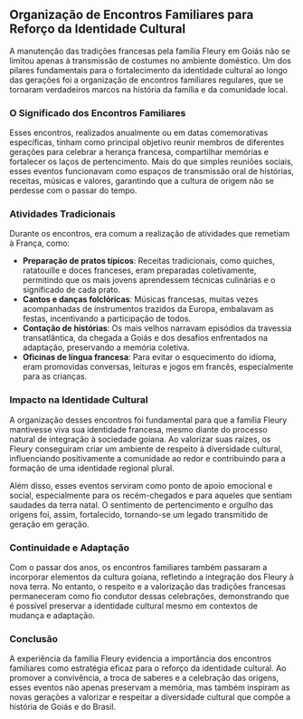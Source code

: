## Organização de Encontros Familiares para Reforço da Identidade Cultural

A manutenção das tradições francesas pela família Fleury em Goiás não se limitou apenas à transmissão de costumes no ambiente doméstico. Um dos pilares fundamentais para o fortalecimento da identidade cultural ao longo das gerações foi a organização de encontros familiares regulares, que se tornaram verdadeiros marcos na história da família e da comunidade local.

### O Significado dos Encontros Familiares

Esses encontros, realizados anualmente ou em datas comemorativas específicas, tinham como principal objetivo reunir membros de diferentes gerações para celebrar a herança francesa, compartilhar memórias e fortalecer os laços de pertencimento. Mais do que simples reuniões sociais, esses eventos funcionavam como espaços de transmissão oral de histórias, receitas, músicas e valores, garantindo que a cultura de origem não se perdesse com o passar do tempo.

### Atividades Tradicionais

Durante os encontros, era comum a realização de atividades que remetiam à França, como:

- **Preparação de pratos típicos**: Receitas tradicionais, como quiches, ratatouille e doces franceses, eram preparadas coletivamente, permitindo que os mais jovens aprendessem técnicas culinárias e o significado de cada prato.
- **Cantos e danças folclóricas**: Músicas francesas, muitas vezes acompanhadas de instrumentos trazidos da Europa, embalavam as festas, incentivando a participação de todos.
- **Contação de histórias**: Os mais velhos narravam episódios da travessia transatlântica, da chegada a Goiás e dos desafios enfrentados na adaptação, preservando a memória coletiva.
- **Oficinas de língua francesa**: Para evitar o esquecimento do idioma, eram promovidas conversas, leituras e jogos em francês, especialmente para as crianças.

### Impacto na Identidade Cultural

A organização desses encontros foi fundamental para que a família Fleury mantivesse viva sua identidade francesa, mesmo diante do processo natural de integração à sociedade goiana. Ao valorizar suas raízes, os Fleury conseguiram criar um ambiente de respeito à diversidade cultural, influenciando positivamente a comunidade ao redor e contribuindo para a formação de uma identidade regional plural.

Além disso, esses eventos serviram como ponto de apoio emocional e social, especialmente para os recém-chegados e para aqueles que sentiam saudades da terra natal. O sentimento de pertencimento e orgulho das origens foi, assim, fortalecido, tornando-se um legado transmitido de geração em geração.

### Continuidade e Adaptação

Com o passar dos anos, os encontros familiares também passaram a incorporar elementos da cultura goiana, refletindo a integração dos Fleury à nova terra. No entanto, o respeito e a valorização das tradições francesas permaneceram como fio condutor dessas celebrações, demonstrando que é possível preservar a identidade cultural mesmo em contextos de mudança e adaptação.

### Conclusão

A experiência da família Fleury evidencia a importância dos encontros familiares como estratégia eficaz para o reforço da identidade cultural. Ao promover a convivência, a troca de saberes e a celebração das origens, esses eventos não apenas preservam a memória, mas também inspiram as novas gerações a valorizar e respeitar a diversidade cultural que compõe a história de Goiás e do Brasil.